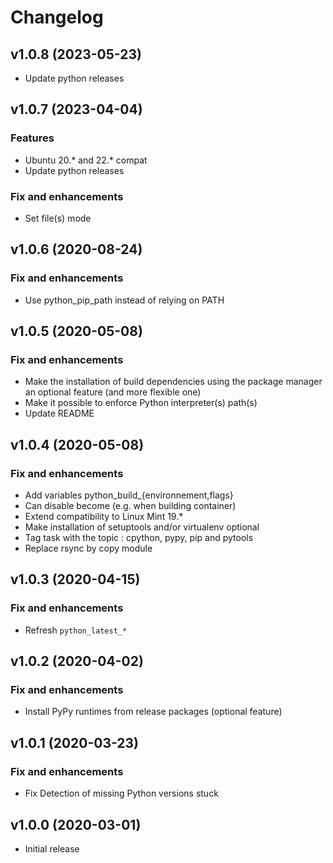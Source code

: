 # Changelog

## v1.0.8 (2023-05-23)

- Update python releases

## v1.0.7 (2023-04-04)

### Features

- Ubuntu 20.* and 22.* compat
- Update python releases

### Fix and enhancements

- Set file(s) mode

## v1.0.6 (2020-08-24)

### Fix and enhancements

- Use python_pip_path instead of relying on PATH

## v1.0.5 (2020-05-08)

### Fix and enhancements

- Make the installation of build dependencies using the package manager an optional feature (and more flexible one)
- Make it possible to enforce Python interpreter(s) path(s)
- Update README

## v1.0.4 (2020-05-08)

### Fix and enhancements

- Add variables python_build_{environnement,flags}
- Can disable become (e.g. when building container)
- Extend compatibility to Linux Mint 19.*
- Make installation of setuptools and/or virtualenv optional
- Tag task with the topic : cpython, pypy, pip and pytools
- Replace rsync by copy module

## v1.0.3 (2020-04-15)

### Fix and enhancements

- Refresh `python_latest_*`

## v1.0.2 (2020-04-02)

### Fix and enhancements

- Install PyPy runtimes from release packages (optional feature)

## v1.0.1 (2020-03-23)

### Fix and enhancements

- Fix Detection of missing Python versions stuck

## v1.0.0 (2020-03-01)

- Initial release
